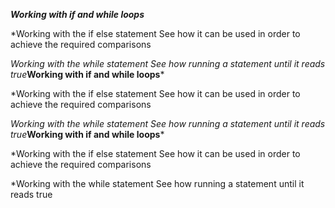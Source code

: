 ***Working with if and while loops***

*Working with the if else statement
	See how it can be used in order to achieve the required comparisons

*Working with the while statement
	See how running a statement until it reads true***Working with if and while loops***

*Working with the if else statement
	See how it can be used in order to achieve the required comparisons

*Working with the while statement
	See how running a statement until it reads true***Working with if and while loops***

*Working with the if else statement
	See how it can be used in order to achieve the required comparisons

*Working with the while statement
	See how running a statement until it reads true
